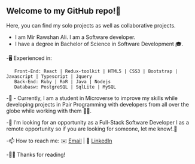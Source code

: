 ## Welcome to my GitHub repo!👋  

Here, you can find my solo projects as well as collaborative projects.

 - I am Mir Rawshan Ali. I am a Software developer.
 - I have a degree in Bachelor of Science in Software Development 🎓.
 
   
 -🖥️ Experienced in:

       Front-End: React | Redux-toolkit | HTML5 | CSS3 | Bootstrap | Javascript | Typescript | Jquery
       Back-End: Ruby | RoR | Java | Nodejs 
       Databasw: PostgreSQL | SqlLite | MySQL
      
      
      
       
-🔭 - Currently, I am a student in Microverse to improve my skills while developing projects in Pair Programming with developers from all over the globe while working with them 🌟🌟.

-👀 I’m looking for an opportunity as a Full-Stack Software Developer l as a remote opportunity so if you are looking for someone, let me know!.🙋

-📫 How to reach me: ✉️ <a href="mailto:sumon0002001@gmail.com?subject=Hello Rawshan!">Email</a>  |  💼 [LinkedIn](https://www.linkedin.com/in/mir-rawshan-ali-27b6a5198/)
     
-✌🏼 Thanks for reading!   
